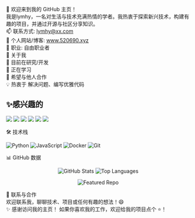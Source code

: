 👋 欢迎来到我的 GitHub 主页！  
我是lymhy，一名对生活与技术充满热情的学者。我热衷于探索新兴技术，构建有趣的项目，并通过开源与社区分享知识。  
📫 联系方式: lymhy@xx.com  
🔗 个人网站/博客: www.520690.xyz    
💼 职业: 自由职业者  
🚀 关于我    
🔭 目前在研究/开发   
🌱 正在学习    
👯 希望与他人合作   
💡 热衷于 解决问题、编写优雅代码  
## ✨感兴趣的
 ![](https://img.shields.io/badge/AIGC-FFFFFF?style=for-the-badge)
 ![](https://img.shields.io/badge/移动端开发-FFFFFF?style=for-the-badge)
 ![](https://img.shields.io/badge/应用出海-FFFFFF?style=for-the-badge)
 ![](https://img.shields.io/badge/跨境电商-FFFFFF?style=for-the-badge)
 ![](https://img.shields.io/badge/创业-FFFFFF?style=for-the-badge)
 ![](https://img.shields.io/badge/自媒体-FFFFFF?style=for-the-badge)

🛠️ 技术栈    

<p align="left">
    <img src="https://img.shields.io/badge/-Python-3776AB?logo=python&logoColor=white" alt="Python">
    <img src="https://img.shields.io/badge/-JavaScript-F7DF1E?logo=javascript&logoColor=black" alt="JavaScript">
    <img src="https://img.shields.io/badge/-Docker-2496ED?logo=docker&logoColor=white" alt="Docker">
    <img src="https://img.shields.io/badge/-Git-F05032?logo=git&logoColor=white" alt="Git">
</p>




📊 GitHub 数据  
<p align="center">
  <img src="https://github-readme-stats.vercel.app/api?username=lymhy&show_icons=true&theme=dracula&count_private=true&hide_border=true" alt="GitHub Stats">
  <img src="https://github-readme-stats.vercel.app/api/top-langs/?username=lymhy&layout=compact&theme=dracula&hide_border=true&langs_count=6" alt="Top Languages">
</p>

<p align="center">
  <img src="https://github-readme-stats.vercel.app/api/pin/?username=lymhy&repo=your-repo-name&theme=dracula&hide_border=true" alt="Featured Repo">
</p>


🤝 联系与合作  
    欢迎联系我，聊聊技术、项目或任何有趣的想法！😄  
✨ 感谢访问我的主页！ 如果你喜欢我的工作，欢迎给我的项目点个 ⭐！  



